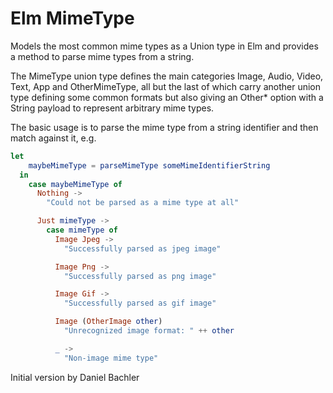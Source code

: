 # Elm MimeType

Models the most common mime types as a Union type in Elm and provides a method to 
parse mime types from a string.

The MimeType union type defines the main categories Image, Audio, Video, Text, App and OtherMimeType,
all but the last of which carry another union type defining some common formats but also giving
an Other* option with a String payload to represent arbitrary mime types.

The basic usage is to parse the mime type from a string identifier and then match against it, e.g.

```elm
let
    maybeMimeType = parseMimeType someMimeIdentifierString
  in
    case maybeMimeType of
      Nothing ->
        "Could not be parsed as a mime type at all"

      Just mimeType ->
        case mimeType of
          Image Jpeg ->
            "Successfully parsed as jpeg image"

          Image Png ->
            "Successfully parsed as png image"

          Image Gif ->
            "Successfully parsed as gif image"

          Image (OtherImage other)
            "Unrecognized image format: " ++ other

          _ ->
            "Non-image mime type"      
```

Initial version by Daniel Bachler
